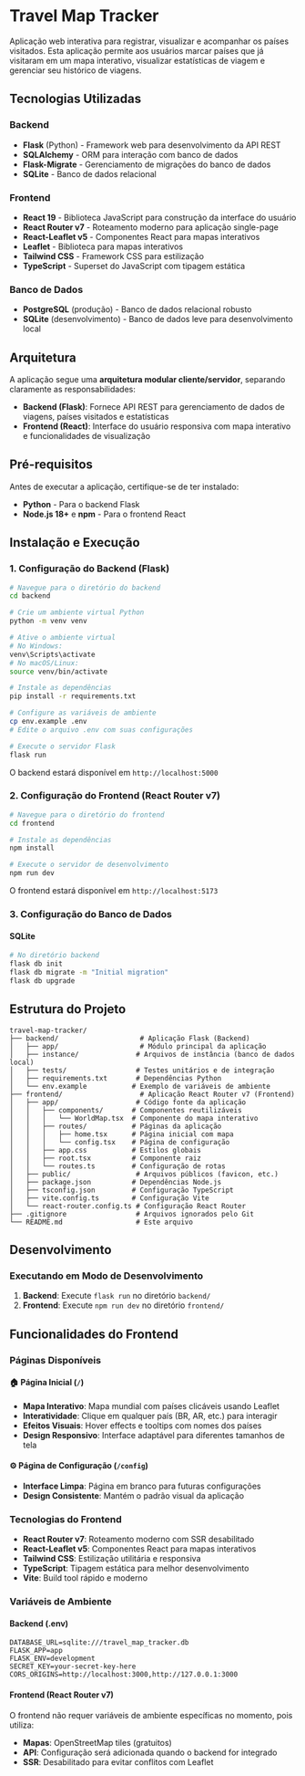 # Travel Map Tracker

Aplicação web interativa para registrar, visualizar e acompanhar os países visitados. Esta aplicação permite aos usuários marcar países que já visitaram em um mapa interativo, visualizar estatísticas de viagem e gerenciar seu histórico de viagens.
## Tecnologias Utilizadas

### Backend
- **Flask** (Python) - Framework web para desenvolvimento da API REST
- **SQLAlchemy** - ORM para interação com banco de dados
- **Flask-Migrate** - Gerenciamento de migrações do banco de dados
- **SQLite** - Banco de dados relacional

### Frontend
- **React 19** - Biblioteca JavaScript para construção da interface do usuário
- **React Router v7** - Roteamento moderno para aplicação single-page
- **React-Leaflet v5** - Componentes React para mapas interativos
- **Leaflet** - Biblioteca para mapas interativos
- **Tailwind CSS** - Framework CSS para estilização
- **TypeScript** - Superset do JavaScript com tipagem estática

### Banco de Dados
- **PostgreSQL** (produção) - Banco de dados relacional robusto
- **SQLite** (desenvolvimento) - Banco de dados leve para desenvolvimento local

## Arquitetura

A aplicação segue uma **arquitetura modular cliente/servidor**, separando claramente as responsabilidades:

- **Backend (Flask)**: Fornece API REST para gerenciamento de dados de viagens, países visitados e estatísticas
- **Frontend (React)**: Interface do usuário responsiva com mapa interativo e funcionalidades de visualização

## Pré-requisitos

Antes de executar a aplicação, certifique-se de ter instalado:

- **Python** - Para o backend Flask
- **Node.js 18+** e **npm** - Para o frontend React

## Instalação e Execução

### 1. Configuração do Backend (Flask)

```bash
# Navegue para o diretório do backend
cd backend

# Crie um ambiente virtual Python
python -m venv venv

# Ative o ambiente virtual
# No Windows:
venv\Scripts\activate
# No macOS/Linux:
source venv/bin/activate

# Instale as dependências
pip install -r requirements.txt

# Configure as variáveis de ambiente
cp env.example .env
# Edite o arquivo .env com suas configurações

# Execute o servidor Flask
flask run
```

O backend estará disponível em `http://localhost:5000`

### 2. Configuração do Frontend (React Router v7)

```bash
# Navegue para o diretório do frontend
cd frontend

# Instale as dependências
npm install

# Execute o servidor de desenvolvimento
npm run dev
```

O frontend estará disponível em `http://localhost:5173`

### 3. Configuração do Banco de Dados

#### SQLite
```bash
# No diretório backend
flask db init
flask db migrate -m "Initial migration"
flask db upgrade
```

## Estrutura do Projeto

```
travel-map-tracker/
├── backend/                    # Aplicação Flask (Backend)
│   ├── app/                    # Módulo principal da aplicação
│   ├── instance/              # Arquivos de instância (banco de dados local)
│   ├── tests/                 # Testes unitários e de integração
│   ├── requirements.txt       # Dependências Python
│   └── env.example           # Exemplo de variáveis de ambiente
├── frontend/                   # Aplicação React Router v7 (Frontend)
│   ├── app/                   # Código fonte da aplicação
│   │   ├── components/       # Componentes reutilizáveis
│   │   │   └── WorldMap.tsx  # Componente do mapa interativo
│   │   ├── routes/           # Páginas da aplicação
│   │   │   ├── home.tsx      # Página inicial com mapa
│   │   │   └── config.tsx    # Página de configuração
│   │   ├── app.css           # Estilos globais
│   │   ├── root.tsx          # Componente raiz
│   │   └── routes.ts         # Configuração de rotas
│   ├── public/                # Arquivos públicos (favicon, etc.)
│   ├── package.json          # Dependências Node.js
│   ├── tsconfig.json         # Configuração TypeScript
│   ├── vite.config.ts        # Configuração Vite
│   └── react-router.config.ts # Configuração React Router
├── .gitignore                 # Arquivos ignorados pelo Git
└── README.md                  # Este arquivo
```

## Desenvolvimento

### Executando em Modo de Desenvolvimento

1. **Backend**: Execute `flask run` no diretório `backend/`
2. **Frontend**: Execute `npm run dev` no diretório `frontend/`

## Funcionalidades do Frontend

### Páginas Disponíveis

#### 🏠 Página Inicial (`/`)
- **Mapa Interativo**: Mapa mundial com países clicáveis usando Leaflet
- **Interatividade**: Clique em qualquer país (BR, AR, etc.) para interagir
- **Efeitos Visuais**: Hover effects e tooltips com nomes dos países
- **Design Responsivo**: Interface adaptável para diferentes tamanhos de tela

#### ⚙️ Página de Configuração (`/config`)
- **Interface Limpa**: Página em branco para futuras configurações
- **Design Consistente**: Mantém o padrão visual da aplicação

### Tecnologias do Frontend

- **React Router v7**: Roteamento moderno com SSR desabilitado
- **React-Leaflet v5**: Componentes React para mapas interativos
- **Tailwind CSS**: Estilização utilitária e responsiva
- **TypeScript**: Tipagem estática para melhor desenvolvimento
- **Vite**: Build tool rápido e moderno

### Variáveis de Ambiente

#### Backend (.env)
```env
DATABASE_URL=sqlite:///travel_map_tracker.db
FLASK_APP=app
FLASK_ENV=development
SECRET_KEY=your-secret-key-here
CORS_ORIGINS=http://localhost:3000,http://127.0.0.1:3000
```

#### Frontend (React Router v7)
O frontend não requer variáveis de ambiente específicas no momento, pois utiliza:
- **Mapas**: OpenStreetMap tiles (gratuitos)
- **API**: Configuração será adicionada quando o backend for integrado
- **SSR**: Desabilitado para evitar conflitos com Leaflet
